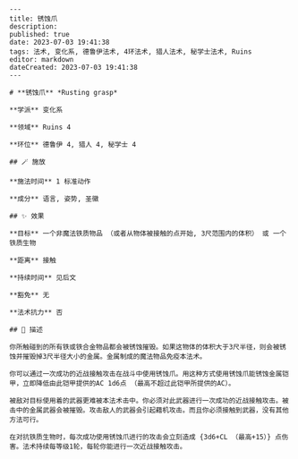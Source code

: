 
    ---
    title: 锈蚀爪
    description: 
    published: true
    date: 2023-07-03 19:41:38
    tags: 法术, 变化系, 德鲁伊法术, 4环法术, 猎人法术, 秘学士法术, Ruins
    editor: markdown
    dateCreated: 2023-07-03 19:41:38
    ---

    # **锈蚀爪** *Rusting grasp*

    **学派** 变化系 

    **领域** Ruins 4

    **环位** 德鲁伊 4, 猎人 4, 秘学士 4

    ## 🪄 施放

    **施法时间** 1 标准动作

    **成分** 语言, 姿势, 圣徽

    ## ✨ 效果 

    **目标** 一个非魔法铁质物品 （或者从物体被接触的点开始, 3尺范围内的体积） 或 一个铁质生物 

    **距离** 接触  

    **持续时间** 见后文 

    **豁免** 无

    **法术抗力** 否

    ## 📖 描述

    你所触碰到的所有铁或铁合金物品都会被锈蚀摧毁。如果这物体的体积大于3尺半径，则会被锈蚀并摧毁掉3尺半径大小的金属。金属制成的魔法物品免疫本法术。

    你可以通过一次成功的近战接触攻击在战斗中使用锈蚀爪。用这种方式使用锈蚀爪能锈蚀金属铠甲，立即降低由此铠甲提供的AC 1d6点 （最高不超过此铠甲所提供的AC）。

    被敌对目标使用着的武器更难被本法术击中。你必须对此武器进行一次成功的近战接触攻击。被击中的金属武器会被摧毁。攻击敌人的武器会引起藉机攻击。而且你必须接触到武器，没有其他方法可行。

    在对抗铁质生物时，每次成功使用锈蚀爪进行的攻击会立刻造成 {3d6+CL （最高+15）} 点伤害。法术持续每等级1轮，每轮你能进行一次近战接触攻击。
    